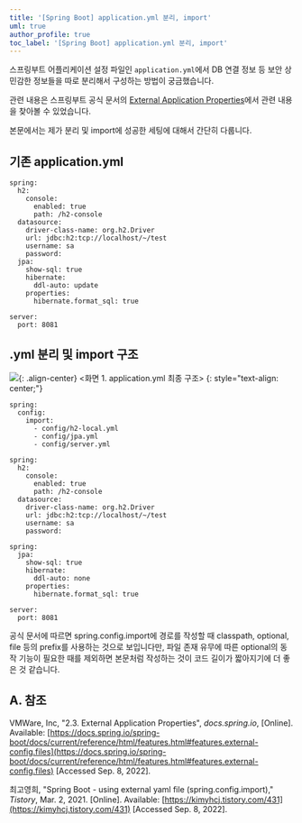 ```yaml
---
title: '[Spring Boot] application.yml 분리, import'
uml: true
author_profile: true
toc_label: '[Spring Boot] application.yml 분리, import'
---
```


스프링부트 어플리케이션 설정 파일인 `application.yml`에서 DB 연결 정보 등 보안 상 민감한 정보들을 따로 분리해서 구성하는 방법이 궁금했습니다.

관련 내용은 스프링부트 공식 문서의 [External Application Properties](https://docs.spring.io/spring-boot/docs/current/reference/html/features.html#features.external-config.files)에서 관련 내용을 찾아볼 수 있었습니다.

본문에서는 제가 분리 및 import에 성공한 세팅에 대해서 간단히 다룹니다.

## 기존 application.yml

```yml:application.yml:lineons
spring:
  h2:
    console:
      enabled: true
      path: /h2-console
  datasource:
    driver-class-name: org.h2.Driver
    url: jdbc:h2:tcp://localhost/~/test
    username: sa
    password:
  jpa:
    show-sql: true
    hibernate:
      ddl-auto: update
    properties:
      hibernate.format_sql: true

server:
  port: 8081
```

## .yml 분리 및 import 구조

![](https://drive.google.com/uc?export=view&id=1HV0hguhxWxXq5y1nslfxO6b6zOU3-vfD){: .align-center}
&lt;화면 1. application.yml 최종 구조&gt;
{: style="text-align: center;"}

```yml:application.yml:lineons
spring:
  config:
    import:
      - config/h2-local.yml
      - config/jpa.yml
      - config/server.yml
```

```yml:h2-local.yml:lineons
spring:
  h2:
    console:
      enabled: true
      path: /h2-console
  datasource:
    driver-class-name: org.h2.Driver
    url: jdbc:h2:tcp://localhost/~/test
    username: sa
    password:
```

```yml:jpa.yml:lineons
spring:
  jpa:
    show-sql: true
    hibernate:
      ddl-auto: none
    properties:
      hibernate.format_sql: true
```

```yml:server.yml:lineons
server:
  port: 8081
```

공식 문서에 따르면 spring.config.import에 경로를 작성할 때 classpath, optional, file 등의 prefix를 사용하는 것으로 보입니다만, 파일 존재 유무에 따른 optional의 동작 기능이 필요한 때를 제외하면 본문처럼 작성하는 것이 코드 길이가 짧아지기에 더 좋은 것 같습니다.

## A. 참조
VMWare, Inc, "2.3. External Application Properties", *docs.spring.io*, [Online]. Available: [https://docs.spring.io/spring-boot/docs/current/reference/html/features.html#features.external-config.files](https://docs.spring.io/spring-boot/docs/current/reference/html/features.html#features.external-config.files) [Accessed Sep. 8, 2022].

최고영희, "Spring Boot - using external yaml file (spring.config.import)," *Tistory*, Mar. 2, 2021. [Online]. Available: [https://kimyhcj.tistory.com/431](https://kimyhcj.tistory.com/431) [Accessed Sep. 8, 2022].
